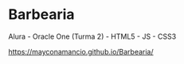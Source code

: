 # Barbearia
Alura - Oracle One (Turma 2) - HTML5 - JS - CSS3

https://mayconamancio.github.io/Barbearia/

